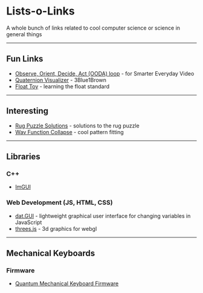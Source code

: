 # Lists-o-Links
A whole bunch of links related to cool computer science or science in general things

---------------------------

## Fun Links
- [Observe, Orient, Decide, Act (OODA) loop](https://eater.net/ooda-loop) - for Smarter Everyday Video
- [Quaternion Visualizer](https://eater.net/quaternions/) - 3Blue1Brown
- [Float Toy](https://evanw.github.io/float-toy/) - learning the float standard

---------------------------

## Interesting
- [Rug Puzzle Solutions](https://github.com/beneater/rug-puzzle) - solutions to the rug puzzle
- [Wav Function Collapse](https://github.com/mxgmn/WaveFunctionCollapse) - cool pattern fitting


---------------------------

## Libraries

### C++
- [ImGUI](https://github.com/ocornut/imgui)

### Web Development (JS, HTML, CSS)
- [dat.GUI](https://github.com/dataarts/dat.gui) - lightweight graphical user interface for changing variables in JavaScript
- [threes.js](https://github.com/evanw/three.js) - 3d graphics for webgl

---------------------------

## Mechanical Keyboards

### Firmware
- [Quantum Mechanical Keyboard Firmware](https://docs.qmk.fm/#/)
